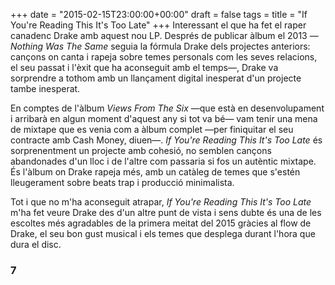 +++
date = "2015-02-15T23:00:00+00:00"
draft = false
tags = 
title = "If You're Reading This It's Too Late"
+++
Interessant el que ha fet el raper canadenc Drake amb aquest nou LP. Després de publicar àlbum el 2013 —*Nothing Was The Same* seguia la fórmula Drake dels projectes anteriors: cançons on canta i rapeja sobre temes personals com les seves relacions, el seu passat i l'èxit que ha aconseguit amb el temps—, Drake va sorprendre a tothom amb un llançament digital inesperat d'un projecte tambe inesperat.

<!-- more -->

En comptes de l'àlbum *Views From The Six* —que està en desenvolupament i arribarà en algun moment d'aquest any si tot va bé— vam tenir una mena de mixtape que es venia com a àlbum complet —per finiquitar el seu contracte amb Cash Money, diuen—. *If You're Reading This It's Too Late* és sorprenentment un projecte amb cohesió, no semblen cançons abandonades d'un lloc i de l'altre com passaria si fos un autèntic mixtape. És l'àlbum on Drake rapeja més, amb un catàleg de temes que s'estén lleugerament sobre beats trap i producció minimalista.

Tot i que no m'ha aconseguit atrapar, *If You're Reading This It's Too Late* m'ha fet veure Drake des d'un altre punt de vista i sens dubte és una de les escoltes més agradables de la primera meitat del 2015 gràcies al flow de Drake, el seu bon gust musical i els temes que desplega durant l'hora que dura el disc.

### 7